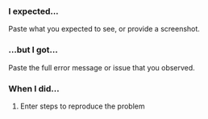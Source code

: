 ### I expected...

Paste what you expected to see, or provide a screenshot.

### ...but I got...

Paste the full error message or issue that you observed.

### When I did...

1. Enter steps to reproduce the problem
